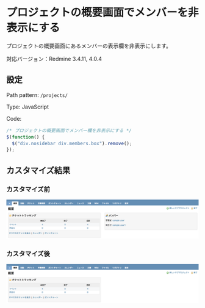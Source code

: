# プロジェクトの概要画面でメンバーを非表示にする

プロジェクトの概要画面にあるメンバーの表示欄を非表示にします。

対応バージョン：Redmine 3.4.11, 4.0.4

## 設定

Path pattern: `/projects/`

Type: JavaScript

Code:

``` javascript
/* プロジェクトの概要画面でメンバー欄を非表示にする */
$(function() {
  $("div.nosidebar div.members.box").remove();
});
``` 

## カスタマイズ結果

### カスタマイズ前

![](overview_before@2x.png)

### カスタマイズ後

![](overview_after@2x.png)
